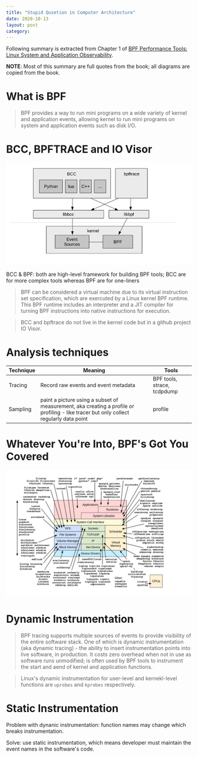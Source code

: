 ```yaml
---
title: "Stupid Qusetion in Computer Architecture"
date: 2020-10-13
layout: post
category: 
---
```


Following summary is extracted from Chapter 1 of [BPF Performance Tools: Linux System and Application Observability](http://www.brendangregg.com/bpf-performance-tools-book.html).

**NOTE**: Most of this summary are full quotes from the book; all diagrams are copied from the book.

# What is BPF

> BPF provides a way to run mini programs on a wide variety of kernel and application events, allowing kernel to run mini programs on system and application events such as disk I/O.

# BCC, BPFTRACE and IO Visor

![BCC, bpftrace and BPF](/assets/bpf-1/bcc-bpftrace-bpf.png)

BCC & BPF: both are high-level framework for building BPF tools; BCC are for more complex tools whereas BPF are for one-liners

> BPF can be considered a virtual machine due to its virtual instruction set specification, which are exercuted by a Linux kernel BPF runtime. This BPF runtime includes an interpreter and a JIT compiler for turning BPF instructions into native instructions for execution.

> BCC and bpftrace do not live in the kernel code but in a github project IO Visor.

# Analysis techniques

| Technique | Meaning                                                                                                                                | Tools                       |
| --------- | -------------------------------------------------------------------------------------------------------------------------------------- | --------------------------- |
| Tracing   | Record raw events and event metadata                                                                                                   | BPF tools, strace, tcdpdump |
| Sampling  | paint a picture using a subset of measurement, aka creating a profile or profiling - like tracer but only collect regularly data point | profile                     |

# Whatever You're Into, BPF's Got You Covered

![BPF performance tools and their visibility](/assets/bpf-1/bpf-visibility.png)

# Dynamic Instrumentation

> BPF tracing supports multiple sources of events to provide visibility of the entire software stack. One of which is dynamic instrumentation (aka dynamic tracing) - the ability to insert instrumentation points into live software, in production. It costs zero overhead when not in use as software runs unmodified; is often used by BPF tools to instrument the start and aend of kernel and application functions.

> Linux's dynamic instrumentation for user-level and kernekl-level functions are `uprobes` and `kprobes` respectively.

# Static Instrumentation

Problem with dynanic instrumentation: function names may change which breaks instrumentation.

Solve: use static instrumentation, which means developer must maintain the event names in the software's code.
